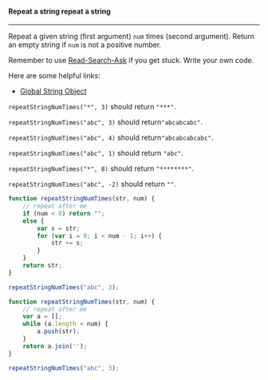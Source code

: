 #### Repeat a string repeat a string

------

Repeat a given string (first argument) `num` times (second argument). Return an empty string if `num` is not a positive number.

Remember to use [Read-Search-Ask](https://github.com/FreeCodeCamp/freecodecamp/wiki/FreeCodeCamp-Get-Help) if you get stuck. Write your own code.

Here are some helpful links:

- [Global String Object](https://developer.mozilla.org/en-US/docs/Web/JavaScript/Reference/Global_Objects/String)

`repeatStringNumTimes("*", 3)` should return `"***"`.

`repeatStringNumTimes("abc", 3)` should return`"abcabcabc"`.

`repeatStringNumTimes("abc", 4)` should return`"abcabcabcabc"`.

`repeatStringNumTimes("abc", 1)` should return `"abc"`.

`repeatStringNumTimes("*", 8)` should return `"********"`.

`repeatStringNumTimes("abc", -2)` should return `""`.

```js
function repeatStringNumTimes(str, num) {
    // repeat after me
    if (num < 0) return "";
    else {
        var s = str;
        for (var i = 0; i < num - 1; i++) {
            str += s;
        }
    }
    return str;
}

repeatStringNumTimes("abc", 3);
```

```js
function repeatStringNumTimes(str, num) {
    // repeat after me
    var a = [];
    while (a.length < num) {
        a.push(str);
    }
    return a.join('');
}

repeatStringNumTimes("abc", 3);
```
